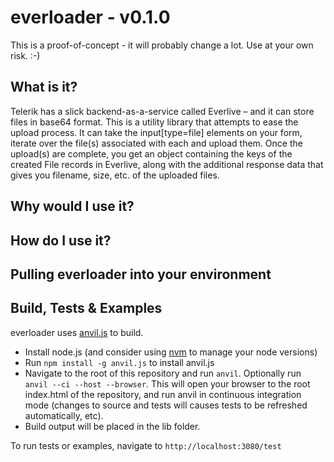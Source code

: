 # everloader - v0.1.0
This is a proof-of-concept - it will probably change a lot. Use at your own risk. :-)

## What is it?
Telerik has a slick backend-as-a-service called Everlive – and it can store files in base64 format. This is a utility library that attempts to ease the upload process. It can take the input[type=file] elements on your form, iterate over the file(s) associated with each and upload them. Once the upload(s) are complete, you get an object containing the keys of the created File records in Everlive, along with the additional response data that gives you filename, size, etc. of the uploaded files.

## Why would I use it?

## How do I use it?

## Pulling everloader into your environment

## Build, Tests & Examples
everloader uses [anvil.js](http://github.com/anviljs/anvil.js/) to build.

* Install node.js (and consider using [nvm](https://github.com/creationix/nvm) to manage your node versions)
* Run `npm install -g anvil.js` to install anvil.js
* Navigate to the root of this repository and run `anvil`.  Optionally run `anvil --ci --host --browser`.  This will open your browser to the root index.html of the repository, and run anvil in continuous integration mode (changes to source and tests will causes tests to be refreshed automatically, etc).
* Build output will be placed in the lib folder.

To run tests or examples, navigate to `http://localhost:3080/test`
